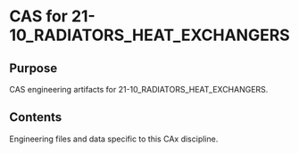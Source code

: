 # CAS for 21-10_RADIATORS_HEAT_EXCHANGERS

## Purpose
CAS engineering artifacts for 21-10_RADIATORS_HEAT_EXCHANGERS.

## Contents
Engineering files and data specific to this CAx discipline.
